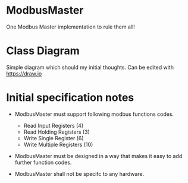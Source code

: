 # ModbusMaster
One Modbus Master implementation to rule them all!  

# Class Diagram
Simple diagram which should my initial thoughts.
Can be edited with https://draw.io

# Initial specification notes
* ModbusMaster must support following modbus functions codes.
  * Read Input Registers (4)
  * Read Holding Registers (3)
  * Write Single Register (6)
  * Write Multiple Registers (10)

* ModbusMaster must be designed in a way that makes it easy to add further function codes.

* ModbusMaster shall not be specifc to any hardware.
